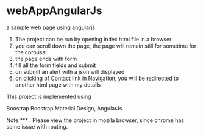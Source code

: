 # webAppAngularJs
a sample web page using angularjs

1) The project can be run by opening index.html file in a browser 
2) you can scroll down the page, the page will remain still for sometime for the corousal 
3) the page ends with form 
4) fill all the form fields and submit 
5) on submit an alert with a json will displayed 
6) on clicking of Contact link in Navigation, you will be redirected to another html page with my details

This project is implemented using

Boostrap Boostrap Material Design, AngularJs

Note *** : Please view the project in mozila browser, since chrome has some issue with routing.
